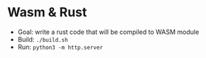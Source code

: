 # Wasm & Rust

- Goal: write a rust code that will be compiled to WASM module
- Build: `./build.sh`
- Run: `python3 -m http.server`

